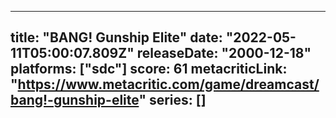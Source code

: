 
---
title: "BANG! Gunship Elite"
date: "2022-05-11T05:00:07.809Z"
releaseDate: "2000-12-18"
platforms: ["sdc"]
score: 61
metacriticLink: "https://www.metacritic.com/game/dreamcast/bang!-gunship-elite"
series: []
---
